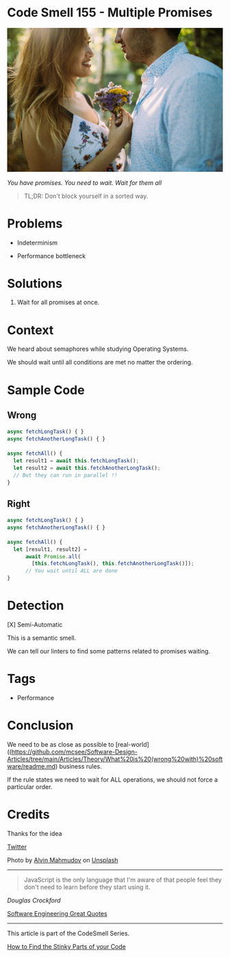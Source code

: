 # Code Smell 155 - Multiple Promises

![Code Smell 155 - Multiple Promises](Code%20Smell%20155%20-%20Multiple%20Promises.jpg)

*You have promises. You need to wait. Wait for them all*

> TL;DR: Don't block yourself in a sorted way.

# Problems

- Indeterminism

- Performance bottleneck

# Solutions

1. Wait for all promises at once.

# Context

We heard about semaphores while studying Operating Systems.

We should wait until all conditions are met no matter the ordering.

# Sample Code

## Wrong 

<!-- [Gist Url](https://gist.github.com/mcsee/08e94e3b7dbf0fd20cc1d9c296d6fdbc) -->

```javascript
async fetchLongTask() { }
async fetchAnotherLongTask() { }

async fetchAll() {
  let result1 = await this.fetchLongTask(); 
  let result2 = await this.fetchAnotherLongTask();
  // But they can run in parallel !!  
}
```

## Right

<!-- [Gist Url](https://gist.github.com/mcsee/b1f4721f8b8db8da67435c499fcec83d) -->

```javascript
async fetchLongTask() { }
async fetchAnotherLongTask() { }

async fetchAll() {
  let [result1, result2] = 
      await Promise.all(
        [this.fetchLongTask(), this.fetchAnotherLongTask()]);
      // You wait until ALL are done
}
```

# Detection

[X] Semi-Automatic 

This is a semantic smell. 

We can tell our linters to find some patterns related to promises waiting.

# Tags

- Performance

# Conclusion

We need to be as close as possible to [real-world]((https://github.com/mcsee/Software-Design-Articles/tree/main/Articles/Theory/What%20is%20(wrong%20with)%20software/readme.md) business rules.

If the rule states we need to wait for ALL operations, we should not force a particular order.

# Credits

Thanks for the idea

[Twitter](https://x.com/1542249552480174081)

Photo by [Alvin Mahmudov](https://unsplash.com/es/@alvinmahmudov) on [Unsplash](https://unsplash.com/s/photos/flowers-boyfriend)
  
* * *

> JavaScript is the only language that I'm aware of that people feel they don't need to learn before they start using it.

_Douglas Crockford_
 
[Software Engineering Great Quotes](https://github.com/mcsee/Software-Design-Articles/tree/main/Articles/Quotes/Software%20Engineering%20Great%20Quotes/readme.md)

* * *

This article is part of the CodeSmell Series.

[How to Find the Stinky Parts of your Code](https://github.com/mcsee/Software-Design-Articles/tree/main/Articles/Code%20Smells/How%20to%20Find%20the%20Stinky%20parts%20of%20your%20Code/readme.md)